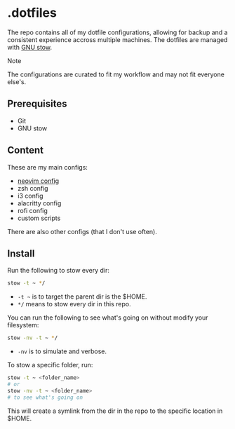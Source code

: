 # .dotfiles

The repo contains all of my dotfile configurations, allowing for backup and a consistent experience accross multiple machines. The dotfiles are managed with [GNU stow](https://www.gnu.org/software/stow/).

>[!NOTE]
> The configurations are curated to fit my workflow and may not fit everyone else's.

## Prerequisites

- Git
- GNU stow

## Content

These are my main configs:

- [neovim config](https://github.com/jarng/.dotfiles/tree/main/nvim/.config/nvim)
- zsh config
- i3 config
- alacritty config
- rofi config
- custom scripts

There are also other configs (that I don't use often).

## Install

Run the following to stow every dir:

```bash
stow -t ~ */
```

- `-t ~` is to target the parent dir is the $HOME.
- `*/` means to stow every dir in this repo.

You can run the following to see what's going on without modify your filesystem:

```bash
stow -nv -t ~ */
```

- `-nv` is to simulate and verbose.

To stow a specific folder, run:

```bash
stow -t ~ <folder_name>
# or
stow -nv -t ~ <folder_name>
# to see what's going on
```

This will create a symlink from the dir in the repo to the specific location in $HOME.
